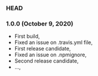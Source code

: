### HEAD

### 1.0.0 (October 9, 2020)

  * First build,
  * Fixed an issue on .travis.yml file,
  * First release candidate,
  * Fixed an issue on .npmignore,
  * Second release candidate,
  * ...,
